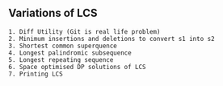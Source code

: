 ## Variations of LCS

    1. Diff Utility (Git is real life problem)
    2. Minimum insertions and deletions to convert s1 into s2
    3. Shortest common superquence
    4. Longest palindromic subsequence
    5. Longest repeating sequence
    6. Space optimised DP solutions of LCS
    7. Printing LCS
